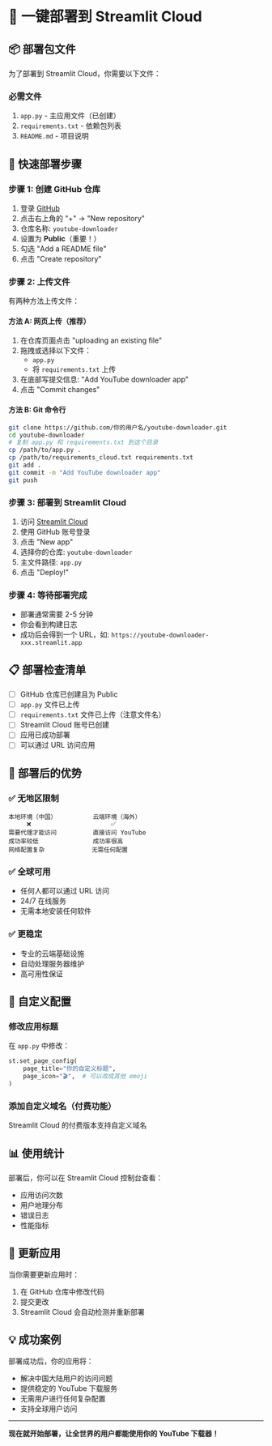 # 🚀 一键部署到 Streamlit Cloud

## 📦 部署包文件

为了部署到 Streamlit Cloud，你需要以下文件：

### 必需文件
1. `app.py` - 主应用文件（已创建）
2. `requirements.txt` - 依赖包列表
3. `README.md` - 项目说明

## 🔧 快速部署步骤

### 步骤 1: 创建 GitHub 仓库

1. 登录 [GitHub](https://github.com)
2. 点击右上角的 "+" → "New repository"
3. 仓库名称: `youtube-downloader`
4. 设置为 **Public**（重要！）
5. 勾选 "Add a README file"
6. 点击 "Create repository"

### 步骤 2: 上传文件

有两种方法上传文件：

#### 方法 A: 网页上传（推荐）
1. 在仓库页面点击 "uploading an existing file"
2. 拖拽或选择以下文件：
   - `app.py`
   - 将 `requirements.txt` 上传
3. 在底部写提交信息: "Add YouTube downloader app"
4. 点击 "Commit changes"

#### 方法 B: Git 命令行
```bash
git clone https://github.com/你的用户名/youtube-downloader.git
cd youtube-downloader
# 复制 app.py 和 requirements.txt 到这个目录
cp /path/to/app.py .
cp /path/to/requirements_cloud.txt requirements.txt
git add .
git commit -m "Add YouTube downloader app"
git push
```

### 步骤 3: 部署到 Streamlit Cloud

1. 访问 [Streamlit Cloud](https://share.streamlit.io/)
2. 使用 GitHub 账号登录
3. 点击 "New app"
4. 选择你的仓库: `youtube-downloader`
5. 主文件路径: `app.py`
6. 点击 "Deploy!"

### 步骤 4: 等待部署完成

- 部署通常需要 2-5 分钟
- 你会看到构建日志
- 成功后会得到一个 URL，如: `https://youtube-downloader-xxx.streamlit.app`

## 📋 部署检查清单

- [ ] GitHub 仓库已创建且为 Public
- [ ] `app.py` 文件已上传
- [ ] `requirements.txt` 文件已上传（注意文件名）
- [ ] Streamlit Cloud 账号已创建
- [ ] 应用已成功部署
- [ ] 可以通过 URL 访问应用

## 🎯 部署后的优势

### ✅ **无地区限制**
```
本地环境（中国）          云端环境（海外）
     ❌                      ✅
需要代理才能访问          直接访问 YouTube
成功率较低               成功率很高
网络配置复杂             无需任何配置
```

### ✅ **全球可用**
- 任何人都可以通过 URL 访问
- 24/7 在线服务
- 无需本地安装任何软件

### ✅ **更稳定**
- 专业的云端基础设施
- 自动处理服务器维护
- 高可用性保证

## 🔧 自定义配置

### 修改应用标题
在 `app.py` 中修改：
```python
st.set_page_config(
    page_title="你的自定义标题",
    page_icon="🎬",  # 可以改成其他 emoji
)
```

### 添加自定义域名（付费功能）
Streamlit Cloud 的付费版本支持自定义域名

## 📊 使用统计

部署后，你可以在 Streamlit Cloud 控制台查看：
- 应用访问次数
- 用户地理分布
- 错误日志
- 性能指标

## 🔄 更新应用

当你需要更新应用时：
1. 在 GitHub 仓库中修改代码
2. 提交更改
3. Streamlit Cloud 会自动检测并重新部署

## 💡 成功案例

部署成功后，你的应用将：
- 解决中国大陆用户的访问问题
- 提供稳定的 YouTube 下载服务
- 无需用户进行任何复杂配置
- 支持全球用户访问

---

**现在就开始部署，让全世界的用户都能使用你的 YouTube 下载器！**
